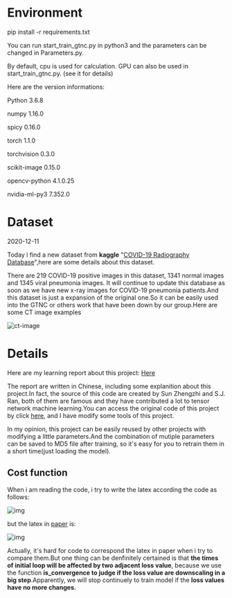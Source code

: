 # Environment

pip install -r requirements.txt 


You can run start_train_gtnc.py in python3 and the parameters can be changed in Parameters.py.


By default, cpu is used for calculation. GPU can also be used in start_train_gtnc.py. (see it for details) 


Here are the version informations:

Python 3.6.8

numpy 1.16.0

spicy 0.16.0

torch 1.1.0

torchvision 0.3.0

scikit-image 0.15.0

opencv-python 4.1.0.25

nvidia-ml-py3 7.352.0

# Dataset

2020-12-11

Today i find a new dataset from **kaggle** "[COVID-19 Radiography Database](https://www.kaggle.com/tawsifurrahman/covid19-radiography-database)",here are some details about this dataset.

There are 219 COVID-19 positive images in this dataset, 1341 normal images and 1345 viral pneumonia images. It will continue to update this database as soon as we have new x-ray images for COVID-19 pneumonia patients.And this dataset is just a expansion of the original one.So it can be easily used into the GTNC or others work that have been down by our group.Here are some CT image examples

![ct-image](https://github.com/SWUQML/GTNC-for-Covid19-Application/blob/master/images/CT_Image.png)

# Details

Here are my learning report about this project:  [Here](http://www.yulezhang.com/2020/12/06/Study-Report(1130-1206)/)

The report are written in Chinese, including some explanition about this project.In fact, the source of this code are created by Sun Zhengzhi and S.J. Ran, both of them are famous and they have contributed a lot to tensor network machine learning.You can access the original code of this project by click [here](https://github.com/crazybigcat/GTNC), and I have modify some tools of this project.

In my opinion, this project can be easily reused by other projects with modifying a little parameters.And the combination of mutiple parameters can be saved to MD5 file after training, so it's easy for you to retrain them in a short time(just loading the model).

## **Cost function**

When i am reading the code, i try to write the latex according the code as follows:

![img](https://latex.codecogs.com/gif.latex?2log(\sqrt{\sum_{i=1}^{n}%20\sum_{j=1}^{n}\left|T_{ivj}\right|^{2}})-log(N_c)-\frac{2}{N_c}\sum_{m}{(E_{pm}+log(\sum_{pv}{\mid%20I_{mpv}T_{ivj}E_{m,v}}\mid))})

but the latex in [paper](https://arxiv.org/abs/1903.10742) is:

![img](https://latex.codecogs.com/gif.latex?f=-\frac{1}{A}%20\sum_{X%20\in%20\mathcal{A}}%20\log(\frac{\left\langle%20X|\psi\rangle^{2}\right.}{\left\langle%20T^{[n]},%20T^{[\tilde{n}]\rangle}\right\rangle}))

Actually, it's hard for code to correspond  the latex in paper when i try to compare them.But one thing can be denfinitely certained is that **the times of initial loop will be affected by two adjacent loss value**, because we use the function **is_convergence to judge if the loss value are downscaling in a big step**.Apparently, we will stop continuely to train model if the **loss values have no more changes.**

